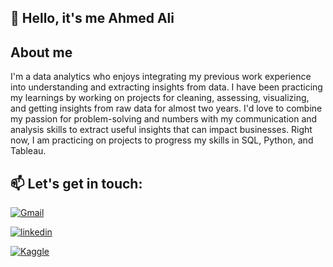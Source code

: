 
## 🚀 Hello, it's me Ahmed Ali




## About me
I'm a data analytics who enjoys integrating my previous work experience into understanding and extracting insights from data. I have been practicing my learnings by working on projects for cleaning, assessing, visualizing, and getting insights from raw data for almost two years. I'd love to combine my passion for problem-solving and numbers with my communication and analysis skills to extract useful insights that can impact businesses. Right now, I am practicing on projects to progress my skills in SQL, Python, and Tableau.

## 📫 Let's get in touch:

[![Gmail](https://img.shields.io/badge/Gmail-D14836?style=for-the-badge&logo=gmail&logoColor=white)](mailto:ahmedalyabdeltwab1@gmail.com)

[![linkedin](https://img.shields.io/badge/linkedin-0A66C2?style=for-the-badge&logo=linkedin&logoColor=white)](https://www.linkedin.com/in/ahmed-abdeltawab/)

[![Kaggle](https://img.shields.io/badge/Kaggle-20BEFF?style=for-the-badge&logo=kaggle&logoColor=white)](https://www.kaggle.com/ahmedalii605)
